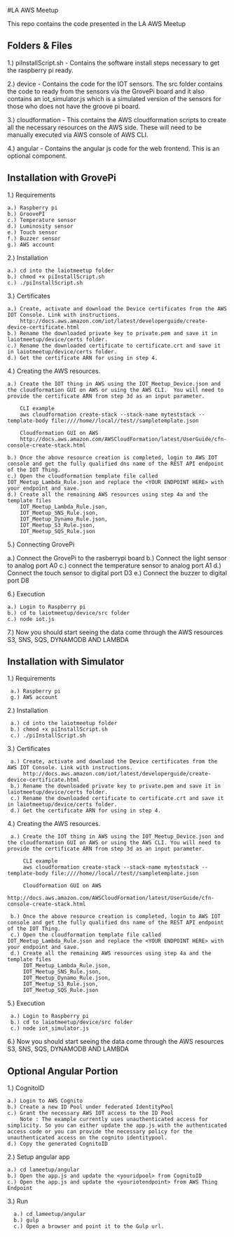 #LA AWS Meetup

This repo contains the code presented in the LA AWS Meetup

## Folders & Files

1.) piInstallScript.sh - Contains the software install steps necessary to get the raspberry pi ready.

2.) device - Contains the code for the IOT sensors. The src folder contains the code to ready from the sensors via the GrovePi board and it also contains an iot_simulator.js which is a simulated version of the sensors for those who does not have the groove pi board.

3.) cloudformation - This contains the AWS cloudformation scripts to create all the necessary resources on the AWS side. These will need to be manually executed via AWS console of AWS CLI.

4.) angular - Contains the angular js code for the web frontend. This is an optional component.


## Installation with GrovePi

1.) Requirements

    a.) Raspberry pi
    b.) GroovePI
    c.) Temperature sensor
    d.) Luminosity sensor
    e.) Touch sensor
    f.) Buzzer sensor
    g.) AWS account

2.) Installation

    a.) cd into the laiotmeetup folder
    b.) chmod +x piInstallScript.sh
    c.) ./piInstallScript.sh

3.) Certificates

    a.) Create, activate and download the Device certificates from the AWS IOT Console. Link with instructions.
        http://docs.aws.amazon.com/iot/latest/developerguide/create-device-certificate.html
    b.) Rename the downloaded private key to private.pem and save it in laiotmeetup/device/certs folder.
    c.) Rename the downloaded certificate to certificate.crt and save it in laiotmeetup/device/certs folder.
    d.) Get the certificate ARN for using in step 4.

4.) Creating the AWS resources.

    a.) Create the IOT thing in AWS using the IOT_Meetup_Device.json and the cloudformation GUI on AWS or using the AWS CLI.  You will need to provide the certificate ARN from step 3d as an input parameter.

        CLI example
        aws cloudformation create-stack --stack-name myteststack --template-body file:////home//local//test//sampletemplate.json

        Cloudformation GUI on AWS
        http://docs.aws.amazon.com/AWSCloudFormation/latest/UserGuide/cfn-console-create-stack.html

    b.) Once the above resource creation is completed, login to AWS IOT console and get the fully qualified dns name of the REST API endpoint of the IOT Thing.
    c.) Open the cloudformation template file called IOT_Meetup_Lambda_Rule.json and replace the <YOUR ENDPOINT HERE> with your endpoint and save.
    d.) Create all the remaining AWS resources using step 4a and the template files
        IOT_Meetup_Lambda_Rule.json,
        IOT_Meetup_SNS_Rule.json,
        IOT_Meetup_Dynamo_Rule.json,
        IOT_Meetup_S3_Rule.json,
        IOT_Meetup_SQS_Rule.json

 5.) Connecting GrovePi

   a.) Connect the GrovePi to the rasberrypi board
   b.) Connect the light sensor to analog port A0
   c.) connect the temperature sensor to analog port A1
   d.) Connect the touch sensor to digital port D3
   e.) Connect the buzzer to digital port D8

 6.) Execution

    a.) Login to Raspberry pi
    b.) cd to laiotmeetup/device/src folder
    c.) node iot.js

 7.) Now you should start seeing the data come through the AWS resources S3, SNS, SQS, DYNAMODB AND LAMBDA


## Installation with Simulator

 1.) Requirements

     a.) Raspberry pi
     g.) AWS account

 2.) Installation

     a.) cd into the laiotmeetup folder
     b.) chmod +x piInstallScript.sh
     c.) ./piInstallScript.sh

 3.) Certificates

     a.) Create, activate and download the Device certificates from the AWS IOT Console. Link with instructions.
         http://docs.aws.amazon.com/iot/latest/developerguide/create-device-certificate.html
     b.) Rename the downloaded private key to private.pem and save it in laiotmeetup/device/certs folder.
     c.) Rename the downloaded certificate to certificate.crt and save it in laiotmeetup/device/certs folder.
     d.) Get the certificate ARN for using in step 4.

 4.) Creating the AWS resources.

     a.) Create the IOT thing in AWS using the IOT_Meetup_Device.json and the cloudformation GUI on AWS or using the AWS CLI. You will need to provide the certificate ARN from step 3d as an input parameter.

         CLI example
         aws cloudformation create-stack --stack-name myteststack --template-body file:////home//local//test//sampletemplate.json

         Cloudformation GUI on AWS
         http://docs.aws.amazon.com/AWSCloudFormation/latest/UserGuide/cfn-console-create-stack.html

     b.) Once the above resource creation is completed, login to AWS IOT console and get the fully qualified dns name of the REST API endpoint of the IOT Thing.
     c.) Open the cloudformation template file called IOT_Meetup_Lambda_Rule.json and replace the <YOUR ENDPOINT HERE> with your endpoint and save.
     d.) Create all the remaining AWS resources using step 4a and the template files
         IOT_Meetup_Lambda_Rule.json,
         IOT_Meetup_SNS_Rule.json,
         IOT_Meetup_Dynamo_Rule.json,
         IOT_Meetup_S3_Rule.json,
         IOT_Meetup_SQS_Rule.json

  5.) Execution

     a.) Login to Raspberry pi
     b.) cd to laiotmeetup/device/src folder
     c.) node iot_simulator.js

  6.) Now you should start seeing the data come through the AWS resources S3, SNS, SQS, DYNAMODB AND LAMBDA

## Optional Angular Portion

  1.) CognitoID

    a.) Login to AWS Cognito
    b.) Create a new ID Pool under federated IdentityPool
    c.) Grant the necessary AWS IOT access to the ID Pool
        Note : The example currently uses unauthenticated access for simplicity. So you can either update the app.js with the authenticated access code or you can provide the necessary policy for the unauthenticated access on the cognito identitypool.
    d.) Copy the generated CognitoID


  2.) Setup angular app

    a.) cd lameetup/angular
    b.) Open the app.js and update the <youridpool> from CognitoID
    c.) Open the app.js and update the <youriotendpoint> from AWS Thing Endpoint

  3.) Run

      a.) cd lameetup/angular
      b.) gulp
      c.) Open a browser and point it to the Gulp url.

